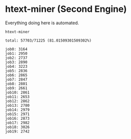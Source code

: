 # htext-miner (Second Engine)

Everything doing here is automated.

```
htext-miner

total: 57703/71225 (81.01509301509302%)

job0: 3164
job1: 2950
job2: 2737
job3: 2890
job4: 3223
job5: 2836
job6: 2865
job7: 2847
job8: 2801
job9: 2661
job10: 2861
job11: 2653
job12: 2862
job13: 2780
job14: 2979
job15: 2971
job16: 2873
job17: 2982
job18: 3026
job19: 2742
```